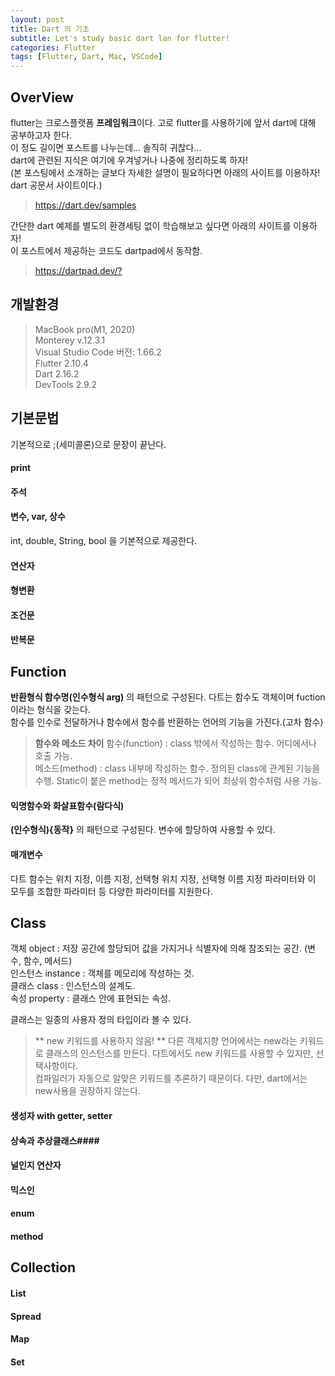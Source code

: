 ```yaml
---
layout: post
title: Dart 의 기초
subtitle: Let's study basic dart lan for flutter!
categories: Flutter
tags: [Flutter, Dart, Mac, VSCode]
---
```

## OverView ##
flutter는 크로스플랫폼 **프레임워크**이다. 고로 flutter를 사용하기에 앞서 dart에 대해 공부하고자 한다.  
이 정도 길이면 포스트를 나누는데... 솔직히 귀찮다...  
dart에 관련된 지식은 여기에 우겨넣거나 나중에 정리하도록 하자!  
(본 포스팅에서 소개하는 글보다 자세한 설명이 필요하다면 아래의 사이트를 이용하자! dart 공문서 사이트이다.)
> <https://dart.dev/samples>

간단한 dart 예제를 별도의 환경세팅 없이 학습해보고 싶다면 아래의 사이트를 이용하자!   
이 포스트에서 제공하는 코드도 dartpad에서 동작함.
> <https://dartpad.dev/?>

## 개발환경 ##
> MacBook pro(M1, 2020)  
> Monterey v.12.3.1  
> Visual Studio Code 버전: 1.66.2  
> Flutter 2.10.4  
> Dart 2.16.2  
> DevTools 2.9.2  
  
## 기본문법 ##
기본적으로 ;(세미콜론)으로 문장이 끝난다.  
#### print ####
<script src="https://gist.github.com/pausacoffee/6e8971504048ae2fb7225931911b508a.js"></script> 
#### 주석 ####
<script src="https://gist.github.com/pausacoffee/34ad2f0100c9105d3d7e88104b79dc83.js"></script>
#### 변수, var, 상수 ####
int, double, String, bool 을 기본적으로 제공한다.  
<script src="https://gist.github.com/pausacoffee/8792186514b2cc332c165745e1722f4c.js"></script> 
#### 연산자 ####
<script src="https://gist.github.com/pausacoffee/994680d065decee91216dd2c00eca45d.js"></script>
#### 형변환 ####
<script src="https://gist.github.com/pausacoffee/bb5684ec616477be3caa846b298f767c.js"></script>
#### 조건문 ####
<script src="https://gist.github.com/pausacoffee/8e72a9fb206b2f7d5bb2e6745b4798d9.js"></script>
#### 반복문 ####
<script src="https://gist.github.com/pausacoffee/c6a18ca39ab9a343a96c0c6003fa264a.js"></script>
  
## Function ##
**반환형식 함수명(인수형식 arg)** 의 패턴으로 구성된다. 다트는 함수도 객체이며 fuction이라는 형식을 갖는다.  
함수를 인수로 전달하거나 함수에서 함수를 반환하는 언어의 기능을 가진다.(고차 함수) 

> **함수와 메소드 차이**
> 함수(function) : class 밖에서 작성하는 함수. 어디에서나 호출 가능.  
> 메소드(method) : class 내부에 작성하는 함수. 정의된 class에 관계된 기능을 수행. Static이 붙은 method는 정적 메서드가 되어 최상위 함수처럼 사용 가능.  

#### 익명함수와 화살표함수(람다식) ####
**(인수형식){동작}** 의 패턴으로 구성된다. 변수에 할당하여 사용할 수 있다.
<script src="https://gist.github.com/pausacoffee/b2ffd58a945a9465660eb1837fa37843.js"></script>
#### 매개변수 ####
다트 함수는 위치 지정, 이름 지정, 선택형 위치 지정, 선택형 이름 지정 파라미터와 이 모두를 조합한 파라미터 등 다양한 파라미터를 지원한다.
<script src="https://gist.github.com/pausacoffee/63939b9749f9ad4a9f007e63d49c198a.js"></script>

## Class ##
객체 object : 저장 공간에 할당되어 값을 가지거나 식별자에 의해 참조되는 공간. (변수, 함수, 메서드)  
인스턴스 instance : 객체를 메모리에 작성하는 것.  
클래스 class : 인스턴스의 설계도.   
속성 property : 클래스 안에 표현되는 속성.  
  
클래스는 일종의 사용자 정의 타입이라 볼 수 있다.

> ** new 키워드를 사용하지 않음! **
> 다른 객체지향 언어에서는 new라는 키워드로 클래스의 인스턴스를 만든다. 다트에서도 new 키워드를 사용할 수 있지만, 선택사항이다.  
> 컴파일러가 자동으로 알맞은 키워드를 추론하기 때문이다. 다만, dart에서는 new사용을 권장하지 않는다.

#### 생성자 with getter, setter ####
<script src="https://gist.github.com/pausacoffee/35293245ca222ebb167e7d5f1c8517f8.js"></script>

#### 상속과 추상클래스####
#### 널인지 연산자 ####
#### 믹스인 ####
#### enum ####
#### method ####
  
## Collection ##
#### List ####
#### Spread ####
#### Map ####
#### Set ####
